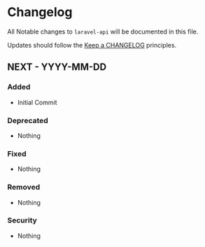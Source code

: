 # Changelog

All Notable changes to `laravel-api` will be documented in this file.

Updates should follow the [Keep a CHANGELOG](http://keepachangelog.com/) principles.

## NEXT - YYYY-MM-DD

### Added
- Initial Commit

### Deprecated
- Nothing

### Fixed
- Nothing

### Removed
- Nothing

### Security
- Nothing
